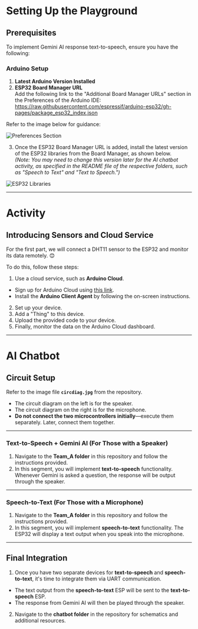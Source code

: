 # Setting Up the Playground

## Prerequisites
To implement Gemini AI response text-to-speech, ensure you have the following:

### Arduino Setup
1. **Latest Arduino Version Installed**
2. **ESP32 Board Manager URL**  
   Add the following link to the "Additional Board Manager URLs" section in the Preferences of the Arduino IDE:  
https://raw.githubusercontent.com/espressif/arduino-esp32/gh-pages/package_esp32_index.json

Refer to the image below for guidance:

![Preferences Section](https://github.com/user-attachments/assets/4723f110-8145-49d0-a762-84dd3d625ac3)

3. Once the ESP32 Board Manager URL is added, install the latest version of the ESP32 libraries from the Board Manager, as shown below.  
*(Note: You may need to change this version later for the AI chatbot activity, as specified in the README file of the respective folders, such as "Speech to Text" and "Text to Speech.")*

![ESP32 Libraries](https://github.com/user-attachments/assets/0ac6bbe7-c0a6-4e4e-90a0-d4f49cff8fcc)

---

# Activity 

## Introducing Sensors and Cloud Service

For the first part, we will connect a DHT11 sensor to the ESP32 and monitor its data remotely. 😊

To do this, follow these steps:  
1. Use a cloud service, such as **Arduino Cloud**.  
- Sign up for Arduino Cloud using [this link](https://www.arduino.cc/).  
- Install the **Arduino Client Agent** by following the on-screen instructions.  
2. Set up your device.  
3. Add a "Thing" to this device.  
4. Upload the provided code to your device.  
5. Finally, monitor the data on the Arduino Cloud dashboard.

---

# AI Chatbot 

## Circuit Setup
Refer to the image file **`circdiag.jpg`** from the repository.  
- The circuit diagram on the left is for the speaker.  
- The circuit diagram on the right is for the microphone.  
- **Do not connect the two microcontrollers initially**—execute them separately. Later, connect them together.

---

### Text-to-Speech + Gemini AI (For Those with a Speaker)
1. Navigate to the **Team_A folder** in this repository and follow the instructions provided.  
2. In this segment, you will implement **text-to-speech** functionality. Whenever Gemini is asked a question, the response will be output through the speaker.

---

### Speech-to-Text (For Those with a Microphone)
1. Navigate to the **Team_A folder** in this repository and follow the instructions provided.  
2. In this segment, you will implement **speech-to-text** functionality. The ESP32 will display a text output when you speak into the microphone.

---

## Final Integration 

1. Once you have two separate devices for **text-to-speech** and **speech-to-text**, it's time to integrate them via UART communication.  
- The text output from the **speech-to-text** ESP will be sent to the **text-to-speech** ESP.  
- The response from Gemini AI will then be played through the speaker.

2. Navigate to the **chatbot folder** in the repository for schematics and additional resources.
